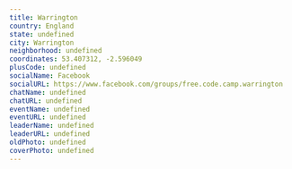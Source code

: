 ```yaml
---
title: Warrington
country: England
state: undefined
city: Warrington
neighborhood: undefined
coordinates: 53.407312, -2.596049
plusCode: undefined
socialName: Facebook
socialURL: https://www.facebook.com/groups/free.code.camp.warrington
chatName: undefined
chatURL: undefined
eventName: undefined
eventURL: undefined
leaderName: undefined
leaderURL: undefined
oldPhoto: undefined
coverPhoto: undefined
---
```


